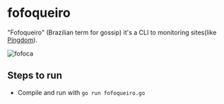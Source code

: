 # fofoqueiro
"Fofoqueiro" (Brazilian term for gossip) it's a CLI to monitoring sites(like [Pingdom](https://www.pingdom.com/)).

![fofoca](https://storage.googleapis.com/adm-portal.appspot.com/noticias/artigo_96133.jpeg?mtime=20181125141639&focal=none)


## Steps to run
- Compile and run with `go run fofoqueiro.go`
